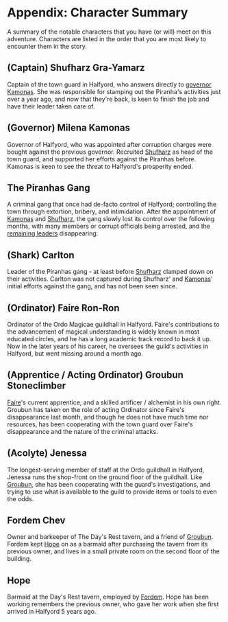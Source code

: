 # Appendix: Character Summary

A summary of the notable characters that you have (or will) meet on this adventure.
Characters are listed in the order that you are most likely to encounter them in the story.

## (Captain) Shufharz Gra-Yamarz

Captain of the town guard in Halfyord, who answers directly to [governor Kamonas](#governor-milena-kamonas).
She was responsible for stamping out the Piranha's activities just over a year ago, and now that they're back, is keen to finish the job and have their leader taken care of.

## (Governor) Milena Kamonas

Governor of Halfyord, who was appointed after corruption charges were bought against the previous governor.
Recruited [Shufharz](#captain-shufharz-gra-yamarz) as head of the town guard, and supported her efforts against the Piranhas before.
Kamonas is keen to see the threat to Halfyord's prosperity ended.

## The Piranhas Gang

A criminal gang that once had de-facto control of Halfyord; controlling the town through extortion, bribery, and intimidation.
After the appointment of [Kamonas](#governor-milena-kamonas) and [Shufharz](#captain-shufharz-gra-yamarz), the gang slowly lost its control over the following months, with many members or corrupt officials being arrested, and the [remaining leaders](#shark-carlton) disappearing.

## (Shark) Carlton

Leader of the Piranhas gang - at least before [Shufharz](#captain-shufharz-gra-yamarz) clamped down on their activities.
Carlton was not captured during Shufharz' and [Kamonas](#governor-milena-kamonas)' initial efforts against the gang, and has not been seen since.

## (Ordinator) Faire Ron-Ron

Ordinator of the Ordo Magicae guildhall in Halfyord.
Faire's contributions to the advancement of magical understanding is widely known in most educated circles, and he has a long academic track record to back it up.
Now in the later years of his career, he oversees the guild's activities in Halfyord, but went missing around a month ago.

## (Apprentice / Acting Ordinator) Groubun Stoneclimber

[Faire](#ordinator-faire-ron-ron)'s current apprentice, and a skilled artificer / alchemist in his own right.
Groubun has taken on the role of acting Ordinator since Faire's disappearance last month, and though he does not have much time nor resources, has been cooperating with the town guard over Faire's disappearance and the nature of the criminal attacks.

## (Acolyte) Jenessa

The longest-serving member of staff at the Ordo guildhall in Halfyord, Jenessa runs the shop-front on the ground floor of the guildhall.
Like [Groubun](#apprentice--acting-ordinator-groubun-stoneclimber), she has been cooperating with the guard's investigations, and trying to use what is available to the guild to provide items or tools to even the odds.

## Fordem Chev

Owner and barkeeper of The Day's Rest tavern, and a friend of [Groubun](#apprentice--acting-ordinator-groubun-stoneclimber).
Fordem kept [Hope](#hope) on as a barmaid after purchasing the tavern from its previous owner, and lives in a small private room on the second floor of the building. 

## Hope

Barmaid at the Day's Rest tavern, employed by [Fordem](#fordem-chev).
Hope has been working remembers the previous owner, who gave her work when she first arrived in Halfyord 5 years ago.
